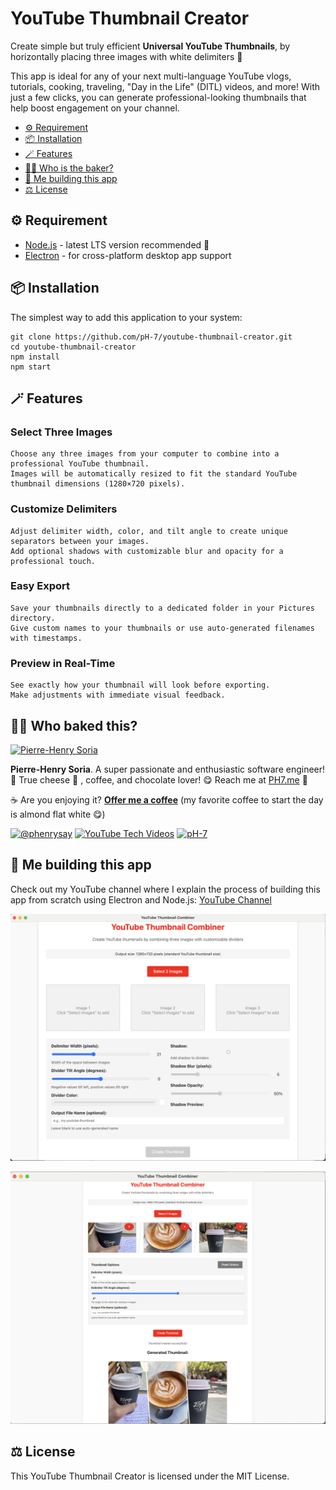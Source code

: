 # YouTube Thumbnail Creator

Create simple but truly efficient **Universal YouTube Thumbnails**, by horizontally placing three images with white delimiters 🎨

This app is ideal for any of your next multi-language YouTube vlogs, tutorials, cooking, traveling, "Day in the Life" (DITL) videos, and more! With just a few clicks, you can generate professional-looking thumbnails that help boost engagement on your channel.



- [⚙️ Requirement](#%EF%B8%8F-requirement)
- [📦 Installation](#-installation)
- [🪄 Features](#-features)
- [👨‍🍳 Who is the baker?](#-who-baked-this)
- [🎥 Me building this app](#-me-building-this-app)
- [⚖️ License](#%EF%B8%8F-license)

## ⚙️ Requirement
* [Node.js](https://nodejs.org/) - latest LTS version recommended 🚀
* [Electron](https://www.electronjs.org/) - for cross-platform desktop app support

## 📦 Installation
The simplest way to add this application to your system:
```console
git clone https://github.com/pH-7/youtube-thumbnail-creator.git
cd youtube-thumbnail-creator
npm install
npm start
```

## 🪄 Features
### Select Three Images
```
Choose any three images from your computer to combine into a professional YouTube thumbnail.
Images will be automatically resized to fit the standard YouTube thumbnail dimensions (1280×720 pixels).
```

### Customize Delimiters
```
Adjust delimiter width, color, and tilt angle to create unique separators between your images.
Add optional shadows with customizable blur and opacity for a professional touch.
```

### Easy Export
```
Save your thumbnails directly to a dedicated folder in your Pictures directory.
Give custom names to your thumbnails or use auto-generated filenames with timestamps.
```

### Preview in Real-Time
```
See exactly how your thumbnail will look before exporting.
Make adjustments with immediate visual feedback.
```

## 🧑‍🍳 Who baked this?
[![Pierre-Henry Soria](https://s.gravatar.com/avatar/a210fe61253c43c869d71eaed0e90149?s=200)](https://PH7.me 'Pierre-Henry Soria personal website')

**Pierre-Henry Soria**. A super passionate and enthusiastic software engineer! 🚀 True cheese 🧀 , coffee, and chocolate lover! 😋 Reach me at [PH7.me](https://PH7.me) 💫

☕️ Are you enjoying it? **[Offer me a coffee](https://ko-fi.com/phenry)** (my favorite coffee to start the day is almond flat white 😋)

[![@phenrysay][twitter-icon]](https://x.com/phenrysay) [![YouTube Tech Videos][youtube-icon]](https://www.youtube.com/@pH7Programming "My YouTube Tech Channel") [![pH-7][github-icon]](https://github.com/pH-7)

## 🎥 Me building this app
Check out my YouTube channel where I explain the process of building this app from scratch using Electron and Node.js: [YouTube Channel](https://www.youtube.com/@pH7Programming/videos)


![Universal Style YouTube Thumbnail Creator - Splitter with 3 images](youtube-thumbnail-combiner.png)

![YouTube Thumbnail Generator from three vlog images](youtube-universal-thumbnail-generator-electron-app-software.png)


## ⚖️ License

This YouTube Thumbnail Creator is licensed under the MIT License.

[twitter-icon]: https://img.shields.io/badge/Twitter-1DA1F2?style=for-the-badge&logo=twitter&logoColor=white
[youtube-icon]: https://img.shields.io/badge/YouTube-FF0000?style=for-the-badge&logo=youtube&logoColor=white
[github-icon]: https://img.shields.io/badge/GitHub-100000?style=for-the-badge&logo=github&logoColor=white
